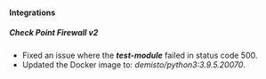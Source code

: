 
#### Integrations
##### Check Point Firewall v2
- Fixed an issue where the ***test-module*** failed in status code 500.
- Updated the Docker image to: *demisto/python3:3.9.5.20070*.
